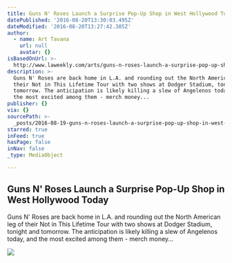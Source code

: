 ```yaml
---
title: Guns N' Roses Launch a Surprise Pop-Up Shop in West Hollywood Today
datePublished: '2016-08-20T13:30:03.495Z'
dateModified: '2016-08-20T13:27:42.385Z'
author:
  - name: Art Tavana
    url: null
    avatar: {}
isBasedOnUrl: >-
  http://www.laweekly.com/arts/guns-n-roses-launch-a-surprise-pop-up-shop-in-west-hollywood-today-7273302
description: >-
  Guns N' Roses are back home in L.A. and rounding out the North American leg of
  their Not in This Lifetime Tour with two shows at Dodger Stadium, tonight and
  tomorrow. The anticipation is likely killing a slew of Angelenos today, and
  the most excited among them - merch money...
publisher: {}
via: {}
sourcePath: >-
  _posts/2016-08-19-guns-n-roses-launch-a-surprise-pop-up-shop-in-west-hollywoo.md
starred: true
inFeed: true
hasPage: false
inNav: false
_type: MediaObject

---
```

<article style=""><h1>Guns N' Roses Launch a Surprise Pop-Up Shop in West Hollywood Today</h1><p>Guns N' Roses are back home in L.A. and rounding out the North American leg of their Not in This Lifetime Tour with two shows at Dodger Stadium, tonight and tomorrow. The anticipation is likely killing a slew of Angelenos today, and the most excited among them - merch money...</p><img src="http://images1.laweekly.com/imager/u/original/7274175/20160416-coachella_w1_2016_guns_and_roses_fashion-002.jpg" /></article>